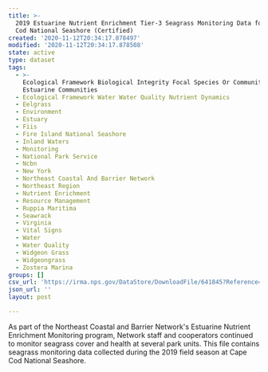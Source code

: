 ```yaml
---
title: >-
  2019 Estuarine Nutrient Enrichment Tier-3 Seagrass Monitoring Data for Cape
  Cod National Seashore (Certified)
created: '2020-11-12T20:34:17.878497'
modified: '2020-11-12T20:34:17.878508'
state: active
type: dataset
tags:
  - >-
    Ecological Framework Biological Integrity Focal Species Or Communities
    Estuarine Communities
  - Ecological Framework Water Water Quality Nutrient Dynamics
  - Eelgrass
  - Environment
  - Estuary
  - Fiis
  - Fire Island National Seashore
  - Inland Waters
  - Monitoring
  - National Park Service
  - Ncbn
  - New York
  - Northeast Coastal And Barrier Network
  - Northeast Region
  - Nutrient Enrichment
  - Resource Management
  - Ruppia Maritima
  - Seawrack
  - Virginia
  - Vital Signs
  - Water
  - Water Quality
  - Widgeon Grass
  - Widgeongrass
  - Zostera Marina
groups: []
csv_url: 'https://irma.nps.gov/DataStore/DownloadFile/641845?Reference=2275548'
json_url: ''
layout: post

---
```

As part of the Northeast Coastal and Barrier Network's Estuarine Nutrient Enrichment Monitoring program, Network staff and cooperators continued to monitor seagrass cover and health at several park units. This file contains seagrass monitoring data collected during the 2019 field season at Cape Cod National Seashore.
